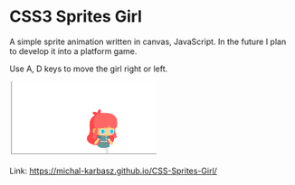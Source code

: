 # CSS3 Sprites Girl
A simple sprite animation written in canvas, JavaScript. 
In the future I plan to develop it into a platform game. 

Use A, D keys to move the girl right or left. 

<img src='screenshot.png'>

Link:  https://michal-karbasz.github.io/CSS-Sprites-Girl/